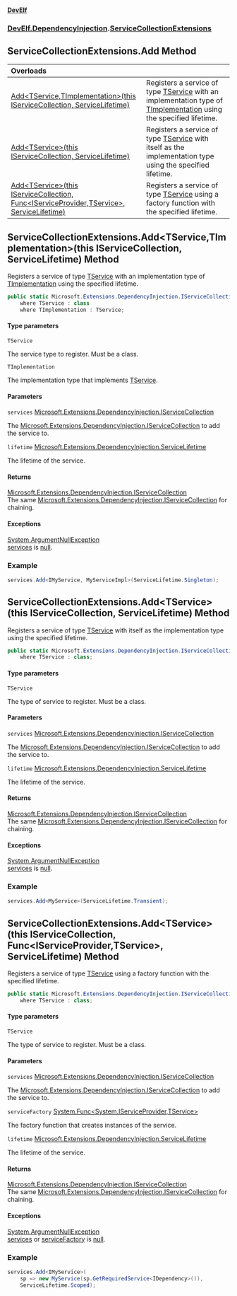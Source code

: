#### [DevElf](README.md 'README')
### [DevElf\.DependencyInjection](DevElf.DependencyInjection.md 'DevElf\.DependencyInjection').[ServiceCollectionExtensions](ServiceCollectionExtensions.md 'DevElf\.DependencyInjection\.ServiceCollectionExtensions')

## ServiceCollectionExtensions\.Add Method

| Overloads | |
| :--- | :--- |
| [Add&lt;TService,TImplementation&gt;\(this IServiceCollection, ServiceLifetime\)](ServiceCollectionExtensions.Add.md#DevElf.DependencyInjection.ServiceCollectionExtensions.Add_TService,TImplementation_(thisMicrosoft.Extensions.DependencyInjection.IServiceCollection,Microsoft.Extensions.DependencyInjection.ServiceLifetime) 'DevElf\.DependencyInjection\.ServiceCollectionExtensions\.Add\<TService,TImplementation\>\(this Microsoft\.Extensions\.DependencyInjection\.IServiceCollection, Microsoft\.Extensions\.DependencyInjection\.ServiceLifetime\)') | Registers a service of type [TService](ServiceCollectionExtensions.md#DevElf.DependencyInjection.ServiceCollectionExtensions.Add_TService,TImplementation_(thisMicrosoft.Extensions.DependencyInjection.IServiceCollection,Microsoft.Extensions.DependencyInjection.ServiceLifetime).TService 'DevElf\.DependencyInjection\.ServiceCollectionExtensions\.Add\<TService,TImplementation\>\(this Microsoft\.Extensions\.DependencyInjection\.IServiceCollection, Microsoft\.Extensions\.DependencyInjection\.ServiceLifetime\)\.TService') with an implementation type  of [TImplementation](ServiceCollectionExtensions.md#DevElf.DependencyInjection.ServiceCollectionExtensions.Add_TService,TImplementation_(thisMicrosoft.Extensions.DependencyInjection.IServiceCollection,Microsoft.Extensions.DependencyInjection.ServiceLifetime).TImplementation 'DevElf\.DependencyInjection\.ServiceCollectionExtensions\.Add\<TService,TImplementation\>\(this Microsoft\.Extensions\.DependencyInjection\.IServiceCollection, Microsoft\.Extensions\.DependencyInjection\.ServiceLifetime\)\.TImplementation') using the specified lifetime\. |
| [Add&lt;TService&gt;\(this IServiceCollection, ServiceLifetime\)](ServiceCollectionExtensions.Add.md#DevElf.DependencyInjection.ServiceCollectionExtensions.Add_TService_(thisMicrosoft.Extensions.DependencyInjection.IServiceCollection,Microsoft.Extensions.DependencyInjection.ServiceLifetime) 'DevElf\.DependencyInjection\.ServiceCollectionExtensions\.Add\<TService\>\(this Microsoft\.Extensions\.DependencyInjection\.IServiceCollection, Microsoft\.Extensions\.DependencyInjection\.ServiceLifetime\)') | Registers a service of type [TService](ServiceCollectionExtensions.md#DevElf.DependencyInjection.ServiceCollectionExtensions.Add_TService_(thisMicrosoft.Extensions.DependencyInjection.IServiceCollection,Microsoft.Extensions.DependencyInjection.ServiceLifetime).TService 'DevElf\.DependencyInjection\.ServiceCollectionExtensions\.Add\<TService\>\(this Microsoft\.Extensions\.DependencyInjection\.IServiceCollection, Microsoft\.Extensions\.DependencyInjection\.ServiceLifetime\)\.TService') with itself as the implementation  type using the specified lifetime\. |
| [Add&lt;TService&gt;\(this IServiceCollection, Func&lt;IServiceProvider,TService&gt;, ServiceLifetime\)](ServiceCollectionExtensions.Add.md#DevElf.DependencyInjection.ServiceCollectionExtensions.Add_TService_(thisMicrosoft.Extensions.DependencyInjection.IServiceCollection,System.Func_System.IServiceProvider,TService_,Microsoft.Extensions.DependencyInjection.ServiceLifetime) 'DevElf\.DependencyInjection\.ServiceCollectionExtensions\.Add\<TService\>\(this Microsoft\.Extensions\.DependencyInjection\.IServiceCollection, System\.Func\<System\.IServiceProvider,TService\>, Microsoft\.Extensions\.DependencyInjection\.ServiceLifetime\)') | Registers a service of type [TService](ServiceCollectionExtensions.md#DevElf.DependencyInjection.ServiceCollectionExtensions.Add_TService_(thisMicrosoft.Extensions.DependencyInjection.IServiceCollection,System.Func_System.IServiceProvider,TService_,Microsoft.Extensions.DependencyInjection.ServiceLifetime).TService 'DevElf\.DependencyInjection\.ServiceCollectionExtensions\.Add\<TService\>\(this Microsoft\.Extensions\.DependencyInjection\.IServiceCollection, System\.Func\<System\.IServiceProvider,TService\>, Microsoft\.Extensions\.DependencyInjection\.ServiceLifetime\)\.TService') using a factory function  with the specified lifetime\. |

<a name='DevElf.DependencyInjection.ServiceCollectionExtensions.Add_TService,TImplementation_(thisMicrosoft.Extensions.DependencyInjection.IServiceCollection,Microsoft.Extensions.DependencyInjection.ServiceLifetime)'></a>

## ServiceCollectionExtensions\.Add\<TService,TImplementation\>\(this IServiceCollection, ServiceLifetime\) Method

Registers a service of type [TService](ServiceCollectionExtensions.md#DevElf.DependencyInjection.ServiceCollectionExtensions.Add_TService,TImplementation_(thisMicrosoft.Extensions.DependencyInjection.IServiceCollection,Microsoft.Extensions.DependencyInjection.ServiceLifetime).TService 'DevElf\.DependencyInjection\.ServiceCollectionExtensions\.Add\<TService,TImplementation\>\(this Microsoft\.Extensions\.DependencyInjection\.IServiceCollection, Microsoft\.Extensions\.DependencyInjection\.ServiceLifetime\)\.TService') with an implementation type 
of [TImplementation](ServiceCollectionExtensions.md#DevElf.DependencyInjection.ServiceCollectionExtensions.Add_TService,TImplementation_(thisMicrosoft.Extensions.DependencyInjection.IServiceCollection,Microsoft.Extensions.DependencyInjection.ServiceLifetime).TImplementation 'DevElf\.DependencyInjection\.ServiceCollectionExtensions\.Add\<TService,TImplementation\>\(this Microsoft\.Extensions\.DependencyInjection\.IServiceCollection, Microsoft\.Extensions\.DependencyInjection\.ServiceLifetime\)\.TImplementation') using the specified lifetime\.

```csharp
public static Microsoft.Extensions.DependencyInjection.IServiceCollection Add<TService,TImplementation>(this Microsoft.Extensions.DependencyInjection.IServiceCollection services, Microsoft.Extensions.DependencyInjection.ServiceLifetime lifetime)
    where TService : class
    where TImplementation : TService;
```
#### Type parameters

<a name='DevElf.DependencyInjection.ServiceCollectionExtensions.Add_TService,TImplementation_(thisMicrosoft.Extensions.DependencyInjection.IServiceCollection,Microsoft.Extensions.DependencyInjection.ServiceLifetime).TService'></a>

`TService`

The service type to register\. Must be a class\.

<a name='DevElf.DependencyInjection.ServiceCollectionExtensions.Add_TService,TImplementation_(thisMicrosoft.Extensions.DependencyInjection.IServiceCollection,Microsoft.Extensions.DependencyInjection.ServiceLifetime).TImplementation'></a>

`TImplementation`

The implementation type that implements [TService](ServiceCollectionExtensions.md#DevElf.DependencyInjection.ServiceCollectionExtensions.Add_TService,TImplementation_(thisMicrosoft.Extensions.DependencyInjection.IServiceCollection,Microsoft.Extensions.DependencyInjection.ServiceLifetime).TService 'DevElf\.DependencyInjection\.ServiceCollectionExtensions\.Add\<TService,TImplementation\>\(this Microsoft\.Extensions\.DependencyInjection\.IServiceCollection, Microsoft\.Extensions\.DependencyInjection\.ServiceLifetime\)\.TService')\.
#### Parameters

<a name='DevElf.DependencyInjection.ServiceCollectionExtensions.Add_TService,TImplementation_(thisMicrosoft.Extensions.DependencyInjection.IServiceCollection,Microsoft.Extensions.DependencyInjection.ServiceLifetime).services'></a>

`services` [Microsoft\.Extensions\.DependencyInjection\.IServiceCollection](https://learn.microsoft.com/en-us/dotnet/api/microsoft.extensions.dependencyinjection.iservicecollection 'Microsoft\.Extensions\.DependencyInjection\.IServiceCollection')

The [Microsoft\.Extensions\.DependencyInjection\.IServiceCollection](https://learn.microsoft.com/en-us/dotnet/api/microsoft.extensions.dependencyinjection.iservicecollection 'Microsoft\.Extensions\.DependencyInjection\.IServiceCollection') to add the service to\.

<a name='DevElf.DependencyInjection.ServiceCollectionExtensions.Add_TService,TImplementation_(thisMicrosoft.Extensions.DependencyInjection.IServiceCollection,Microsoft.Extensions.DependencyInjection.ServiceLifetime).lifetime'></a>

`lifetime` [Microsoft\.Extensions\.DependencyInjection\.ServiceLifetime](https://learn.microsoft.com/en-us/dotnet/api/microsoft.extensions.dependencyinjection.servicelifetime 'Microsoft\.Extensions\.DependencyInjection\.ServiceLifetime')

The lifetime of the service\.

#### Returns
[Microsoft\.Extensions\.DependencyInjection\.IServiceCollection](https://learn.microsoft.com/en-us/dotnet/api/microsoft.extensions.dependencyinjection.iservicecollection 'Microsoft\.Extensions\.DependencyInjection\.IServiceCollection')  
The same [Microsoft\.Extensions\.DependencyInjection\.IServiceCollection](https://learn.microsoft.com/en-us/dotnet/api/microsoft.extensions.dependencyinjection.iservicecollection 'Microsoft\.Extensions\.DependencyInjection\.IServiceCollection') for chaining\.

#### Exceptions

[System\.ArgumentNullException](https://learn.microsoft.com/en-us/dotnet/api/system.argumentnullexception 'System\.ArgumentNullException')  
[services](ServiceCollectionExtensions.md#DevElf.DependencyInjection.ServiceCollectionExtensions.Add_TService,TImplementation_(thisMicrosoft.Extensions.DependencyInjection.IServiceCollection,Microsoft.Extensions.DependencyInjection.ServiceLifetime).services 'DevElf\.DependencyInjection\.ServiceCollectionExtensions\.Add\<TService,TImplementation\>\(this Microsoft\.Extensions\.DependencyInjection\.IServiceCollection, Microsoft\.Extensions\.DependencyInjection\.ServiceLifetime\)\.services') is [null](https://docs.microsoft.com/en-us/dotnet/csharp/language-reference/keywords/null 'https://docs\.microsoft\.com/en\-us/dotnet/csharp/language\-reference/keywords/null')\.

### Example

```csharp
services.Add<IMyService, MyServiceImpl>(ServiceLifetime.Singleton);
```

<a name='DevElf.DependencyInjection.ServiceCollectionExtensions.Add_TService_(thisMicrosoft.Extensions.DependencyInjection.IServiceCollection,Microsoft.Extensions.DependencyInjection.ServiceLifetime)'></a>

## ServiceCollectionExtensions\.Add\<TService\>\(this IServiceCollection, ServiceLifetime\) Method

Registers a service of type [TService](ServiceCollectionExtensions.md#DevElf.DependencyInjection.ServiceCollectionExtensions.Add_TService_(thisMicrosoft.Extensions.DependencyInjection.IServiceCollection,Microsoft.Extensions.DependencyInjection.ServiceLifetime).TService 'DevElf\.DependencyInjection\.ServiceCollectionExtensions\.Add\<TService\>\(this Microsoft\.Extensions\.DependencyInjection\.IServiceCollection, Microsoft\.Extensions\.DependencyInjection\.ServiceLifetime\)\.TService') with itself as the implementation 
type using the specified lifetime\.

```csharp
public static Microsoft.Extensions.DependencyInjection.IServiceCollection Add<TService>(this Microsoft.Extensions.DependencyInjection.IServiceCollection services, Microsoft.Extensions.DependencyInjection.ServiceLifetime lifetime)
    where TService : class;
```
#### Type parameters

<a name='DevElf.DependencyInjection.ServiceCollectionExtensions.Add_TService_(thisMicrosoft.Extensions.DependencyInjection.IServiceCollection,Microsoft.Extensions.DependencyInjection.ServiceLifetime).TService'></a>

`TService`

The type of service to register\. Must be a class\.
#### Parameters

<a name='DevElf.DependencyInjection.ServiceCollectionExtensions.Add_TService_(thisMicrosoft.Extensions.DependencyInjection.IServiceCollection,Microsoft.Extensions.DependencyInjection.ServiceLifetime).services'></a>

`services` [Microsoft\.Extensions\.DependencyInjection\.IServiceCollection](https://learn.microsoft.com/en-us/dotnet/api/microsoft.extensions.dependencyinjection.iservicecollection 'Microsoft\.Extensions\.DependencyInjection\.IServiceCollection')

The [Microsoft\.Extensions\.DependencyInjection\.IServiceCollection](https://learn.microsoft.com/en-us/dotnet/api/microsoft.extensions.dependencyinjection.iservicecollection 'Microsoft\.Extensions\.DependencyInjection\.IServiceCollection') to add the service to\.

<a name='DevElf.DependencyInjection.ServiceCollectionExtensions.Add_TService_(thisMicrosoft.Extensions.DependencyInjection.IServiceCollection,Microsoft.Extensions.DependencyInjection.ServiceLifetime).lifetime'></a>

`lifetime` [Microsoft\.Extensions\.DependencyInjection\.ServiceLifetime](https://learn.microsoft.com/en-us/dotnet/api/microsoft.extensions.dependencyinjection.servicelifetime 'Microsoft\.Extensions\.DependencyInjection\.ServiceLifetime')

The lifetime of the service\.

#### Returns
[Microsoft\.Extensions\.DependencyInjection\.IServiceCollection](https://learn.microsoft.com/en-us/dotnet/api/microsoft.extensions.dependencyinjection.iservicecollection 'Microsoft\.Extensions\.DependencyInjection\.IServiceCollection')  
The same [Microsoft\.Extensions\.DependencyInjection\.IServiceCollection](https://learn.microsoft.com/en-us/dotnet/api/microsoft.extensions.dependencyinjection.iservicecollection 'Microsoft\.Extensions\.DependencyInjection\.IServiceCollection') for chaining\.

#### Exceptions

[System\.ArgumentNullException](https://learn.microsoft.com/en-us/dotnet/api/system.argumentnullexception 'System\.ArgumentNullException')  
[services](ServiceCollectionExtensions.md#DevElf.DependencyInjection.ServiceCollectionExtensions.Add_TService_(thisMicrosoft.Extensions.DependencyInjection.IServiceCollection,Microsoft.Extensions.DependencyInjection.ServiceLifetime).services 'DevElf\.DependencyInjection\.ServiceCollectionExtensions\.Add\<TService\>\(this Microsoft\.Extensions\.DependencyInjection\.IServiceCollection, Microsoft\.Extensions\.DependencyInjection\.ServiceLifetime\)\.services') is [null](https://docs.microsoft.com/en-us/dotnet/csharp/language-reference/keywords/null 'https://docs\.microsoft\.com/en\-us/dotnet/csharp/language\-reference/keywords/null')\.

### Example

```csharp
services.Add<MyService>(ServiceLifetime.Transient);
```

<a name='DevElf.DependencyInjection.ServiceCollectionExtensions.Add_TService_(thisMicrosoft.Extensions.DependencyInjection.IServiceCollection,System.Func_System.IServiceProvider,TService_,Microsoft.Extensions.DependencyInjection.ServiceLifetime)'></a>

## ServiceCollectionExtensions\.Add\<TService\>\(this IServiceCollection, Func\<IServiceProvider,TService\>, ServiceLifetime\) Method

Registers a service of type [TService](ServiceCollectionExtensions.md#DevElf.DependencyInjection.ServiceCollectionExtensions.Add_TService_(thisMicrosoft.Extensions.DependencyInjection.IServiceCollection,System.Func_System.IServiceProvider,TService_,Microsoft.Extensions.DependencyInjection.ServiceLifetime).TService 'DevElf\.DependencyInjection\.ServiceCollectionExtensions\.Add\<TService\>\(this Microsoft\.Extensions\.DependencyInjection\.IServiceCollection, System\.Func\<System\.IServiceProvider,TService\>, Microsoft\.Extensions\.DependencyInjection\.ServiceLifetime\)\.TService') using a factory function 
with the specified lifetime\.

```csharp
public static Microsoft.Extensions.DependencyInjection.IServiceCollection Add<TService>(this Microsoft.Extensions.DependencyInjection.IServiceCollection services, System.Func<System.IServiceProvider,TService> serviceFactory, Microsoft.Extensions.DependencyInjection.ServiceLifetime lifetime)
    where TService : class;
```
#### Type parameters

<a name='DevElf.DependencyInjection.ServiceCollectionExtensions.Add_TService_(thisMicrosoft.Extensions.DependencyInjection.IServiceCollection,System.Func_System.IServiceProvider,TService_,Microsoft.Extensions.DependencyInjection.ServiceLifetime).TService'></a>

`TService`

The type of service to register\. Must be a class\.
#### Parameters

<a name='DevElf.DependencyInjection.ServiceCollectionExtensions.Add_TService_(thisMicrosoft.Extensions.DependencyInjection.IServiceCollection,System.Func_System.IServiceProvider,TService_,Microsoft.Extensions.DependencyInjection.ServiceLifetime).services'></a>

`services` [Microsoft\.Extensions\.DependencyInjection\.IServiceCollection](https://learn.microsoft.com/en-us/dotnet/api/microsoft.extensions.dependencyinjection.iservicecollection 'Microsoft\.Extensions\.DependencyInjection\.IServiceCollection')

The [Microsoft\.Extensions\.DependencyInjection\.IServiceCollection](https://learn.microsoft.com/en-us/dotnet/api/microsoft.extensions.dependencyinjection.iservicecollection 'Microsoft\.Extensions\.DependencyInjection\.IServiceCollection') to add the service to\.

<a name='DevElf.DependencyInjection.ServiceCollectionExtensions.Add_TService_(thisMicrosoft.Extensions.DependencyInjection.IServiceCollection,System.Func_System.IServiceProvider,TService_,Microsoft.Extensions.DependencyInjection.ServiceLifetime).serviceFactory'></a>

`serviceFactory` [System\.Func&lt;](https://learn.microsoft.com/en-us/dotnet/api/system.func-2 'System\.Func\`2')[System\.IServiceProvider](https://learn.microsoft.com/en-us/dotnet/api/system.iserviceprovider 'System\.IServiceProvider')[,](https://learn.microsoft.com/en-us/dotnet/api/system.func-2 'System\.Func\`2')[TService](ServiceCollectionExtensions.md#DevElf.DependencyInjection.ServiceCollectionExtensions.Add_TService_(thisMicrosoft.Extensions.DependencyInjection.IServiceCollection,System.Func_System.IServiceProvider,TService_,Microsoft.Extensions.DependencyInjection.ServiceLifetime).TService 'DevElf\.DependencyInjection\.ServiceCollectionExtensions\.Add\<TService\>\(this Microsoft\.Extensions\.DependencyInjection\.IServiceCollection, System\.Func\<System\.IServiceProvider,TService\>, Microsoft\.Extensions\.DependencyInjection\.ServiceLifetime\)\.TService')[&gt;](https://learn.microsoft.com/en-us/dotnet/api/system.func-2 'System\.Func\`2')

The factory function that creates instances of the service\.

<a name='DevElf.DependencyInjection.ServiceCollectionExtensions.Add_TService_(thisMicrosoft.Extensions.DependencyInjection.IServiceCollection,System.Func_System.IServiceProvider,TService_,Microsoft.Extensions.DependencyInjection.ServiceLifetime).lifetime'></a>

`lifetime` [Microsoft\.Extensions\.DependencyInjection\.ServiceLifetime](https://learn.microsoft.com/en-us/dotnet/api/microsoft.extensions.dependencyinjection.servicelifetime 'Microsoft\.Extensions\.DependencyInjection\.ServiceLifetime')

The lifetime of the service\.

#### Returns
[Microsoft\.Extensions\.DependencyInjection\.IServiceCollection](https://learn.microsoft.com/en-us/dotnet/api/microsoft.extensions.dependencyinjection.iservicecollection 'Microsoft\.Extensions\.DependencyInjection\.IServiceCollection')  
The same [Microsoft\.Extensions\.DependencyInjection\.IServiceCollection](https://learn.microsoft.com/en-us/dotnet/api/microsoft.extensions.dependencyinjection.iservicecollection 'Microsoft\.Extensions\.DependencyInjection\.IServiceCollection') for chaining\.

#### Exceptions

[System\.ArgumentNullException](https://learn.microsoft.com/en-us/dotnet/api/system.argumentnullexception 'System\.ArgumentNullException')  
[services](ServiceCollectionExtensions.md#DevElf.DependencyInjection.ServiceCollectionExtensions.Add_TService_(thisMicrosoft.Extensions.DependencyInjection.IServiceCollection,System.Func_System.IServiceProvider,TService_,Microsoft.Extensions.DependencyInjection.ServiceLifetime).services 'DevElf\.DependencyInjection\.ServiceCollectionExtensions\.Add\<TService\>\(this Microsoft\.Extensions\.DependencyInjection\.IServiceCollection, System\.Func\<System\.IServiceProvider,TService\>, Microsoft\.Extensions\.DependencyInjection\.ServiceLifetime\)\.services') or [serviceFactory](ServiceCollectionExtensions.md#DevElf.DependencyInjection.ServiceCollectionExtensions.Add_TService_(thisMicrosoft.Extensions.DependencyInjection.IServiceCollection,System.Func_System.IServiceProvider,TService_,Microsoft.Extensions.DependencyInjection.ServiceLifetime).serviceFactory 'DevElf\.DependencyInjection\.ServiceCollectionExtensions\.Add\<TService\>\(this Microsoft\.Extensions\.DependencyInjection\.IServiceCollection, System\.Func\<System\.IServiceProvider,TService\>, Microsoft\.Extensions\.DependencyInjection\.ServiceLifetime\)\.serviceFactory') is [null](https://docs.microsoft.com/en-us/dotnet/csharp/language-reference/keywords/null 'https://docs\.microsoft\.com/en\-us/dotnet/csharp/language\-reference/keywords/null')\.

### Example

```csharp
services.Add<IMyService>(
    sp => new MyService(sp.GetRequiredService<IDependency>()),
    ServiceLifetime.Scoped);
```
